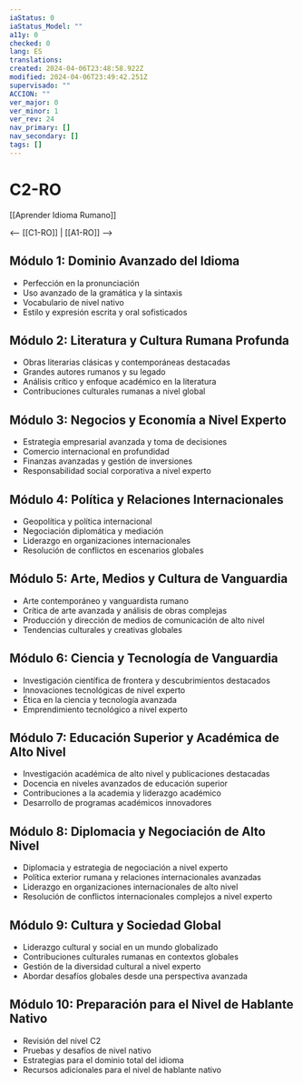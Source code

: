 ```yaml
---
iaStatus: 0
iaStatus_Model: ""
a11y: 0
checked: 0
lang: ES
translations: 
created: 2024-04-06T23:48:58.922Z
modified: 2024-04-06T23:49:42.251Z
supervisado: ""
ACCION: ""
ver_major: 0
ver_minor: 1
ver_rev: 24
nav_primary: []
nav_secondary: []
tags: []
---
```

# C2-RO

[[Aprender Idioma Rumano]]

<-- [[C1-RO]] | [[A1-RO]] -->

## Módulo 1: Dominio Avanzado del Idioma

- Perfección en la pronunciación
- Uso avanzado de la gramática y la sintaxis
- Vocabulario de nivel nativo
- Estilo y expresión escrita y oral sofisticados

## Módulo 2: Literatura y Cultura Rumana Profunda

- Obras literarias clásicas y contemporáneas destacadas
- Grandes autores rumanos y su legado
- Análisis crítico y enfoque académico en la literatura
- Contribuciones culturales rumanas a nivel global

## Módulo 3: Negocios y Economía a Nivel Experto

- Estrategia empresarial avanzada y toma de decisiones
- Comercio internacional en profundidad
- Finanzas avanzadas y gestión de inversiones
- Responsabilidad social corporativa a nivel experto

## Módulo 4: Política y Relaciones Internacionales

- Geopolítica y política internacional
- Negociación diplomática y mediación
- Liderazgo en organizaciones internacionales
- Resolución de conflictos en escenarios globales

## Módulo 5: Arte, Medios y Cultura de Vanguardia

- Arte contemporáneo y vanguardista rumano
- Crítica de arte avanzada y análisis de obras complejas
- Producción y dirección de medios de comunicación de alto nivel
- Tendencias culturales y creativas globales

## Módulo 6: Ciencia y Tecnología de Vanguardia

- Investigación científica de frontera y descubrimientos destacados
- Innovaciones tecnológicas de nivel experto
- Ética en la ciencia y tecnología avanzada
- Emprendimiento tecnológico a nivel experto

## Módulo 7: Educación Superior y Académica de Alto Nivel

- Investigación académica de alto nivel y publicaciones destacadas
- Docencia en niveles avanzados de educación superior
- Contribuciones a la academia y liderazgo académico
- Desarrollo de programas académicos innovadores

## Módulo 8: Diplomacia y Negociación de Alto Nivel

- Diplomacia y estrategia de negociación a nivel experto
- Política exterior rumana y relaciones internacionales avanzadas
- Liderazgo en organizaciones internacionales de alto nivel
- Resolución de conflictos internacionales complejos a nivel experto

## Módulo 9: Cultura y Sociedad Global

- Liderazgo cultural y social en un mundo globalizado
- Contribuciones culturales rumanas en contextos globales
- Gestión de la diversidad cultural a nivel experto
- Abordar desafíos globales desde una perspectiva avanzada

## Módulo 10: Preparación para el Nivel de Hablante Nativo

- Revisión del nivel C2
- Pruebas y desafíos de nivel nativo
- Estrategias para el dominio total del idioma
- Recursos adicionales para el nivel de hablante nativo

